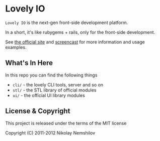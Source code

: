 # Lovely IO

`Lovely IO` is the next-gen front-side development platform.

In a short, it's like rubygems + rails, only for the front-side development.

See [the official site](http://lovely.io) and [screencast](http://lovely.io/show)
for more information and usage examples.

## What's In Here

In this repo you can find the following things

 * `cli/` - the lovely CLI tools, server and so on
 * `stl/` - the STL library of official modules
 * `ui/`  - the official UI library modules


## License & Copyright

This project is released under the terms of the MIT license

Copyright (C) 2011-2012 Nikolay Nemshilov